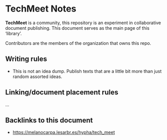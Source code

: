 # TechMeet Notes
**TechMeet** is a community, this repository is an experiment in collaborative
document publishing. This document serves as the main page of this ‘library’.

Contributors are the members of the organization that owns this repo.

## Writing rules
* This is not an idea dump. Publish texts that are a little bit more than just
  random assorted ideas.

## Linking/document placement rules
...

## Backlinks to this document
* https://melanocarpa.lesarbr.es/hypha/tech_meet

